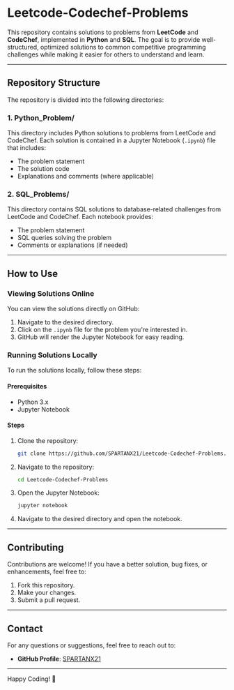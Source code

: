 # Leetcode-Codechef-Problems

This repository contains solutions to problems from **LeetCode** and **CodeChef**, implemented in **Python** and **SQL**. The goal is to provide well-structured, optimized solutions to common competitive programming challenges while making it easier for others to understand and learn.

---

## Repository Structure

The repository is divided into the following directories:

### 1. Python_Problem/
This directory includes Python solutions to problems from LeetCode and CodeChef. Each solution is contained in a Jupyter Notebook (`.ipynb`) file that includes:
- The problem statement
- The solution code
- Explanations and comments (where applicable)

### 2. SQL_Problems/
This directory contains SQL solutions to database-related challenges from LeetCode and CodeChef. Each notebook provides:
- The problem statement
- SQL queries solving the problem
- Comments or explanations (if needed)

---

## How to Use

### Viewing Solutions Online
You can view the solutions directly on GitHub:
1. Navigate to the desired directory.
2. Click on the `.ipynb` file for the problem you're interested in.
3. GitHub will render the Jupyter Notebook for easy reading.

### Running Solutions Locally
To run the solutions locally, follow these steps:

#### Prerequisites
- Python 3.x
- Jupyter Notebook

#### Steps
1. Clone the repository:
   ```bash
   git clone https://github.com/SPARTANX21/Leetcode-Codechef-Problems.git
   ```
2. Navigate to the repository:
   ```bash
   cd Leetcode-Codechef-Problems
   ```
3. Open the Jupyter Notebook:
   ```bash
   jupyter notebook
   ```
4. Navigate to the desired directory and open the notebook.

---

## Contributing

Contributions are welcome! If you have a better solution, bug fixes, or enhancements, feel free to:
1. Fork this repository.
2. Make your changes.
3. Submit a pull request.

---

## Contact
For any questions or suggestions, feel free to reach out to:
- **GitHub Profile**: [SPARTANX21](https://github.com/SPARTANX21)

---


Happy Coding! 🚀
